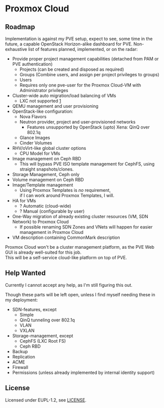 # Proxmox Cloud

## Roadmap
Implementation is against my PVE setup, expect to see, some time in the future, a capable OpenStack Horizon-alike dashboard for PVE.
Non-exhaustive list of features planned, implemented, or on the radar:

- Provide proper project management capabilities (detached from PAM or PVE authentication)
  - Projects (can be created and disposed as required)
  - Groups (Combine users, and assign per project privileges to groups)
  - Users
  - Requires only one pve-user for the Proxmox Cloud-VM with Administrator privileges
- Cluster-wide auto migration/load balancing of VMs
  - LXC not supported [1]
- QEMU management and user provisioning
- OpenStack-like configuration:
  - Nova Flavors
  - Neutron provider, project and user-provisioned networks
    - Features unsupported by OpenStack (upto) Xena: QinQ over 802.1q
  - Glance Images
  - Cinder Volumes
- RHV/oVirt-like global cluster options
  - CPU Model for VMs
- Image management on Ceph RBD
  - This will bypass PVE ISO template management for CephFS, using straight snapshots/clones.
- Storage Management, Ceph only
- Volume management on Ceph RBD
- Image/Template management
  - Using Proxmox Templates is _no_ requirement,  
    if I can work around Proxmox Templates, I will.
- HA for VMs
  - ? Automatic (cloud-wide)
  - ? Manual (configurable by user)
- One-Way migration of already existing cluster resources (VM, SDN Network) to Proxmox Cloud
  - If possible renaming SDN Zones and VNets will happen for easier management in Proxmox Cloud
- VM description containing CommonMark description

Proxmox Cloud won't be a cluster management platform, as the PVE Web GUI is already well-suited for this job.  
This will be a self-service cloud-like platform on top of PVE.

## Help Wanted
Currently I cannot accept any help, as I'm still figuring this out.

Though these parts will be left open, unless I find myself needing these in my deployment:
- SDN-features, except
  - Simple
  - QinQ tunneling over 802.1q
  - VLAN
  - VXLAN
- Storage-management, except
  - CephFS (LXC Root FS)
  - Ceph RBD
- Backup
- Replication
- ACME
- Firewall
- Permissions (unless already implemented by internal identity support)

## License
Licensed under EUPL-1.2, see [LICENSE](LICENSE).

[1]: https://forum.proxmox.com/threads/live-migration-lxc.38682/